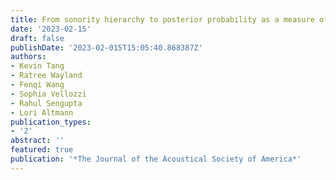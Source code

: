 ```yaml
---
title: From sonority hierarchy to posterior probability as a measure of lenition. The case of Spanish stops
date: '2023-02-15'
draft: false
publishDate: '2023-02-015T15:05:40.868387Z'
authors:
- Kevin Tang
- Ratree Wayland
- Fenqi Wang
- Sophia Vellozzi
- Rahul Sengupta
- Lori Altmann
publication_types:
- '2'
abstract: ''
featured: true
publication: '*The Journal of the Acoustical Society of America*'
---
```

